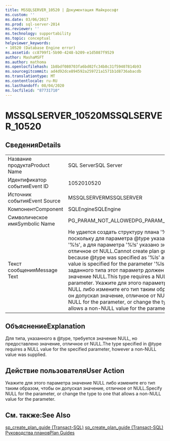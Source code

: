 ```yaml
---
title: MSSQLSERVER_10520 | Документация Майкрософт
ms.custom: ''
ms.date: 03/06/2017
ms.prod: sql-server-2014
ms.reviewer: ''
ms.technology: supportability
ms.topic: conceptual
helpviewer_keywords:
- 10520 (Database Engine error)
ms.assetid: cc8799f1-5b90-4248-b209-e1d5087f9529
author: MashaMSFT
ms.author: mathoma
ms.openlocfilehash: 1b8bdf080703fa6bd02fc34b8c31f59407814b93
ms.sourcegitcommit: ad4d92dce894592a259721a1571b1d8736abacdb
ms.translationtype: MT
ms.contentlocale: ru-RU
ms.lasthandoff: 08/04/2020
ms.locfileid: "87731710"
---
```

# <a name="mssqlserver_10520"></a><span data-ttu-id="37d20-102">MSSQLSERVER_10520</span><span class="sxs-lookup"><span data-stu-id="37d20-102">MSSQLSERVER_10520</span></span>
    
## <a name="details"></a><span data-ttu-id="37d20-103">Сведения</span><span class="sxs-lookup"><span data-stu-id="37d20-103">Details</span></span>  
  
|||  
|-|-|  
|<span data-ttu-id="37d20-104">Название продукта</span><span class="sxs-lookup"><span data-stu-id="37d20-104">Product Name</span></span>|<span data-ttu-id="37d20-105">SQL Server</span><span class="sxs-lookup"><span data-stu-id="37d20-105">SQL Server</span></span>|  
|<span data-ttu-id="37d20-106">Идентификатор события</span><span class="sxs-lookup"><span data-stu-id="37d20-106">Event ID</span></span>|<span data-ttu-id="37d20-107">10520</span><span class="sxs-lookup"><span data-stu-id="37d20-107">10520</span></span>|  
|<span data-ttu-id="37d20-108">Источник события</span><span class="sxs-lookup"><span data-stu-id="37d20-108">Event Source</span></span>|<span data-ttu-id="37d20-109">MSSQLSERVER</span><span class="sxs-lookup"><span data-stu-id="37d20-109">MSSQLSERVER</span></span>|  
|<span data-ttu-id="37d20-110">Компонент</span><span class="sxs-lookup"><span data-stu-id="37d20-110">Component</span></span>|<span data-ttu-id="37d20-111">SQLEngine</span><span class="sxs-lookup"><span data-stu-id="37d20-111">SQLEngine</span></span>|  
|<span data-ttu-id="37d20-112">Символическое имя</span><span class="sxs-lookup"><span data-stu-id="37d20-112">Symbolic Name</span></span>|<span data-ttu-id="37d20-113">PG_PARAM_NOT_ALLOWED</span><span class="sxs-lookup"><span data-stu-id="37d20-113">PG_PARAM_NOT_ALLOWED</span></span>|  
|<span data-ttu-id="37d20-114">Текст сообщения</span><span class="sxs-lookup"><span data-stu-id="37d20-114">Message Text</span></span>|<span data-ttu-id="37d20-115">Не удается создать структуру плана '%.\*ls', поскольку для параметра @type указано значение '%!s', а для параметра '%!s' указано значение, отличное от NULL.</span><span class="sxs-lookup"><span data-stu-id="37d20-115">Cannot create plan guide '%.\*ls' because @type was specified as '%ls' and a non-NULL value is specified for the parameter '%ls'.</span></span> <span data-ttu-id="37d20-116">Для заданного типа этот параметр должен иметь значение NULL.</span><span class="sxs-lookup"><span data-stu-id="37d20-116">This type requires a NULL value for the parameter.</span></span> <span data-ttu-id="37d20-117">Укажите для этого параметра значение NULL либо измените его тип таким образом, чтобы он допускал значение, отличное от NULL.</span><span class="sxs-lookup"><span data-stu-id="37d20-117">Specify NULL for the parameter, or change the type to one that allows a non-NULL value for the parameter.</span></span>|  
  
## <a name="explanation"></a><span data-ttu-id="37d20-118">Объяснение</span><span class="sxs-lookup"><span data-stu-id="37d20-118">Explanation</span></span>  
 <span data-ttu-id="37d20-119">Для типа, указанного в @type, требуется значение NULL, но предоставлено значение, отличное от NULL.</span><span class="sxs-lookup"><span data-stu-id="37d20-119">The type specified in @type requires a NULL value for the specified parameter, however a non-NULL value was supplied.</span></span>  
  
## <a name="user-action"></a><span data-ttu-id="37d20-120">Действие пользователя</span><span class="sxs-lookup"><span data-stu-id="37d20-120">User Action</span></span>  
 <span data-ttu-id="37d20-121">Укажите для этого параметра значение NULL либо измените его тип таким образом, чтобы он допускал значение, отличное от NULL.</span><span class="sxs-lookup"><span data-stu-id="37d20-121">Specify NULL for the parameter, or change the type to one that allows a non-NULL value for the parameter.</span></span>  
  
## <a name="see-also"></a><span data-ttu-id="37d20-122">См. также:</span><span class="sxs-lookup"><span data-stu-id="37d20-122">See Also</span></span>  
 <span data-ttu-id="37d20-123">[sp_create_plan_guide (Transact-SQL)](/sql/relational-databases/system-stored-procedures/sp-create-plan-guide-transact-sql) </span><span class="sxs-lookup"><span data-stu-id="37d20-123">[sp_create_plan_guide &#40;Transact-SQL&#41;](/sql/relational-databases/system-stored-procedures/sp-create-plan-guide-transact-sql) </span></span>  
 [<span data-ttu-id="37d20-124">Руководства планов</span><span class="sxs-lookup"><span data-stu-id="37d20-124">Plan Guides</span></span>](../performance/plan-guides.md)  
  
  

